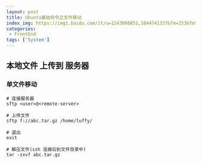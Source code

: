 ```yaml
---
layout: post
title: Ubuntu基础命令之文件移动
index_img: https://img1.baidu.com/it/u=1243008851,1044741337&fm=253&fmt=auto&app=120&f=JPEG?w=593&h=332
categories:
 - FrontEnd
tags: ['System']
---
```


## 本地文件 上传到 服务器

### 单文件移动
```shell
# 连接服务器
sftp <user>@<remote-server>

# 上传文件
sftp f://abc.tar.gz /home/luffy/

# 退出
exit

# 解压文件(ssh 连接后到文件目录中)
tar -zxvf abc.tar.gz
```

